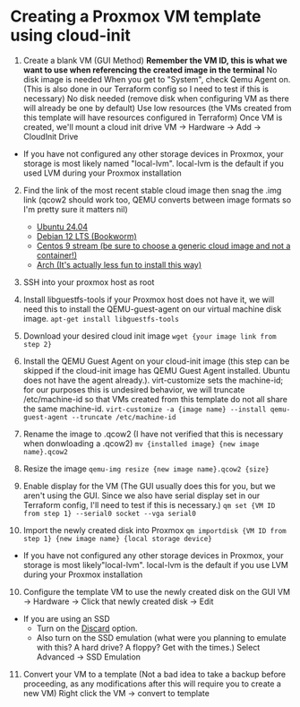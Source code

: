 # Creating a Proxmox VM template using cloud-init

1) Create a blank VM (GUI Method)
**Remember the VM ID, this is what we want to use when referencing the created image in the terminal**
No disk image is needed
When you get to "System", check Qemu Agent on. (This is also done in our Terraform config so I need to test if this is necessary)
No disk needed (remove disk when configuring VM as there will already be one by default)
Use low resources (the VMs created from this template will have resources configured in Terraform)
Once VM is created, we'll mount a cloud init drive
VM -> Hardware -> Add -> CloudInit Drive 
- If you have not configured any other storage devices in Proxmox, your storage is most likely named "local-lvm". local-lvm is the default if you used LVM during your Proxmox installation

2) Find the link of the most recent stable cloud image then snag the .img link (qcow2 should work too, QEMU converts between image formats so I'm pretty sure it matters nil)
    - [Ubuntu 24.04](https://cloud-images.ubuntu.com/minimal/releases/noble/release/)
    - [Debian 12 LTS (Bookworm)](https://cloud.debian.org/images/cloud/bookworm/latest/)
    - [Centos 9 stream (be sure to choose a generic cloud image and not a container!)](https://cloud.centos.org/centos/9-stream/s390x/images/)
    - [Arch (It's actually less fun to install this way)](https://gitlab.archlinux.org/archlinux/arch-boxes/-/packages/)

3) SSH into your proxmox host as root

4) Install libguestfs-tools if your Proxmox host does not have it, we will need this to install the QEMU-guest-agent on our virtual machine disk image.
`apt-get install libguestfs-tools`

4) Download your desired cloud init image
`wget {your image link from step 2}`

5) Install the QEMU Guest Agent on your cloud-init image (this step can be skipped if the cloud-init image has QEMU Guest Agent installed. Ubuntu does not have the agent already.). virt-customize sets the machine-id; for our purposes this is undesired behavior, we will truncate /etc/machine-id so that VMs created from this template do not all share the same machine-id.
`virt-customize -a {image name} --install qemu-guest-agent --truncate /etc/machine-id`

6) Rename the image to .qcow2 (I have not verified that this is necessary when donwloading a .qcow2)
`mv {installed image} {new image name}.qcow2`

7) Resize the image
`qemu-img resize {new image name}.qcow2 {size}`

8) Enable display for the VM (The GUI usually does this for you, but we aren't using the GUI. Since we also have serial display set in our Terraform config, I'll need to test if this is necessary.)
`qm set {VM ID from step 1} --serial0 socket --vga serial0`

9) Import the newly created disk into Proxmox
`qm importdisk {VM ID from step 1} {new image name} {local storage device}`
- If you have not configured any other storage devices in Proxmox, your storage is most likely"local-lvm". local-lvm is the default if you use LVM during your Proxmox installation

10) Configure the template VM to use the newly created disk on the GUI
VM -> Hardware -> Click that newly created disk -> Edit 
- If you are using an SSD
    - Turn on the [Discard](https://www.oreilly.com/library/view/mastering-proxmox/9781788397605/03431488-8696-41e3-92e2-a60482b6e4e9.xhtml) option.
    - Also turn on the SSD emulation (what were you planning to emulate with this? A hard drive? A floppy? Get with the times.)
    Select Advanced -> SSD Emulation

11) Convert your VM to a template (Not a bad idea to take a backup before proceeding, as any modifications after this will require you to create a new VM)
Right click the VM -> convert to template
